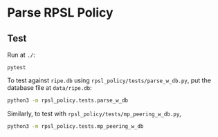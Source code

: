 # Parse RPSL Policy

## Test

Run at `./`:

```shell
pytest
```

To test against `ripe.db` using `rpsl_policy/tests/parse_w_db.py`,
put the database file at `data/ripe.db`:

```bash
python3 -m rpsl_policy.tests.parse_w_db
```

Similarly, to test with `rpsl_policy/tests/mp_peering_w_db.py`,

```bash
python3 -m rpsl_policy.tests.mp_peering_w_db
```
